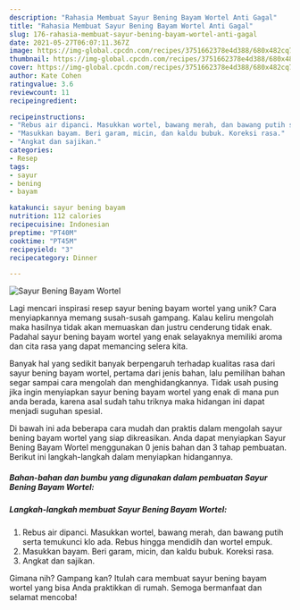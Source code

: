 ```yaml
---
description: "Rahasia Membuat Sayur Bening Bayam Wortel Anti Gagal"
title: "Rahasia Membuat Sayur Bening Bayam Wortel Anti Gagal"
slug: 176-rahasia-membuat-sayur-bening-bayam-wortel-anti-gagal
date: 2021-05-27T06:07:11.367Z
image: https://img-global.cpcdn.com/recipes/3751662378e4d388/680x482cq70/sayur-bening-bayam-wortel-foto-resep-utama.jpg
thumbnail: https://img-global.cpcdn.com/recipes/3751662378e4d388/680x482cq70/sayur-bening-bayam-wortel-foto-resep-utama.jpg
cover: https://img-global.cpcdn.com/recipes/3751662378e4d388/680x482cq70/sayur-bening-bayam-wortel-foto-resep-utama.jpg
author: Kate Cohen
ratingvalue: 3.6
reviewcount: 11
recipeingredient:

recipeinstructions:
- "Rebus air dipanci. Masukkan wortel, bawang merah, dan bawang putih serta temukunci klo ada. Rebus hingga mendidih dan wortel empuk."
- "Masukkan bayam. Beri garam, micin, dan kaldu bubuk. Koreksi rasa."
- "Angkat dan sajikan."
categories:
- Resep
tags:
- sayur
- bening
- bayam

katakunci: sayur bening bayam 
nutrition: 112 calories
recipecuisine: Indonesian
preptime: "PT40M"
cooktime: "PT45M"
recipeyield: "3"
recipecategory: Dinner

---
```



![Sayur Bening Bayam Wortel](https://img-global.cpcdn.com/recipes/3751662378e4d388/680x482cq70/sayur-bening-bayam-wortel-foto-resep-utama.jpg)

Lagi mencari inspirasi resep sayur bening bayam wortel yang unik? Cara menyiapkannya memang susah-susah gampang. Kalau keliru mengolah maka hasilnya tidak akan memuaskan dan justru cenderung tidak enak. Padahal sayur bening bayam wortel yang enak selayaknya memiliki aroma dan cita rasa yang dapat memancing selera kita.



Banyak hal yang sedikit banyak berpengaruh terhadap kualitas rasa dari sayur bening bayam wortel, pertama dari jenis bahan, lalu pemilihan bahan segar sampai cara mengolah dan menghidangkannya. Tidak usah pusing jika ingin menyiapkan sayur bening bayam wortel yang enak di mana pun anda berada, karena asal sudah tahu triknya maka hidangan ini dapat menjadi suguhan spesial.


Di bawah ini ada beberapa cara mudah dan praktis dalam mengolah sayur bening bayam wortel yang siap dikreasikan. Anda dapat menyiapkan Sayur Bening Bayam Wortel menggunakan 0 jenis bahan dan 3 tahap pembuatan. Berikut ini langkah-langkah dalam menyiapkan hidangannya.

<!--inarticleads1-->

##### Bahan-bahan dan bumbu yang digunakan dalam pembuatan Sayur Bening Bayam Wortel:





<!--inarticleads2-->

##### Langkah-langkah membuat Sayur Bening Bayam Wortel:

1. Rebus air dipanci. Masukkan wortel, bawang merah, dan bawang putih serta temukunci klo ada. Rebus hingga mendidih dan wortel empuk.
1. Masukkan bayam. Beri garam, micin, dan kaldu bubuk. Koreksi rasa.
1. Angkat dan sajikan.




Gimana nih? Gampang kan? Itulah cara membuat sayur bening bayam wortel yang bisa Anda praktikkan di rumah. Semoga bermanfaat dan selamat mencoba!
